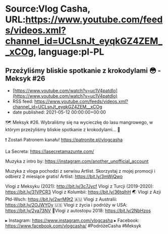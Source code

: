 # Source:Vlog Casha, URL:https://www.youtube.com/feeds/videos.xml?channel_id=UCLsnJt_eyqkGZ4ZEM__xCOg, language:pl-PL

## Przeżyliśmy bliskie spotkanie z krokodylami 😳 - Meksyk #26
 - [https://www.youtube.com/watch?v=uc1V4patdIo](https://www.youtube.com/watch?v=uc1V4patdIo)
 - RSS feed: https://www.youtube.com/feeds/videos.xml?channel_id=UCLsnJt_eyqkGZ4ZEM__xCOg
 - date published: 2021-05-12 00:00:00+00:00

🗺️ Meksyk #26. Wybraliśmy się na wycieczkę do lasu mangrowego, w którym przeżyliśmy bliskie spotkanie z krokodylami... 🐊

❗ Zostań Patronem kanału!
https://patronite.pl/vlogcasha

La Secreta: https://lasecretamazunte.com/


Muzyka z intro by: https://instagram.com/another_unofficial_account

Muzyka z vloga pochodzi z serwisu Artlist. Skorzystaj z mojej promocji i odbierz 2 miesiące gratis!
Artlist: https://bit.ly/3mWjQwo

Vlogi z Meksyku (2021): http://bit.ly/3c7Jycf
Vlogi z Turcji (2019-2020): https://bit.ly/31VPCR3
Vlogi z Kolumbii: https://bit.ly/36tqlhH
🌏 Vlogi z Azji Płd-Wsch: https://bit.ly/2wrM9t2
🇦🇺 Vlogi z Australii: https://bit.ly/2OJWYOy
🇺🇸 Vlogi z życia i podróży w USA: https://bit.ly/2ya73NV
🚙Vlogi z autostopu 2018: https://bit.ly/2NbHzos

▸ Instagram: https://www.instagram.com/vlogcasha
▸ Facebook: https://www.facebook.com/vlogcasha/
#PodróżeCasha #Meksyk

